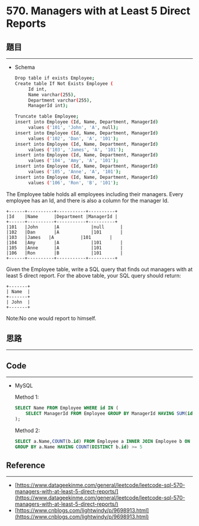 # 570. Managers with at Least 5 Direct Reports

## 題目

---

- Schema
    
    ```bash
    Drop table if exists Employee;
    Create table If Not Exists Employee (
         Id int, 
         Name varchar(255), 
         Department varchar(255), 
         ManagerId int);
    
    Truncate table Employee;
    insert into Employee (Id, Name, Department, ManagerId) 
         values ('101', 'John', 'A', null);
    insert into Employee (Id, Name, Department, ManagerId) 
         values ('102', 'Dan', 'A', '101');
    insert into Employee (Id, Name, Department, ManagerId) 
         values ('103', 'James', 'A', '101');
    insert into Employee (Id, Name, Department, ManagerId) 
         values ('104', 'Amy', 'A', '101');
    insert into Employee (Id, Name, Department, ManagerId) 
         values ('105', 'Anne', 'A', '101');
    insert into Employee (Id, Name, Department, ManagerId)
         values ('106', 'Ron', 'B', '101');
    ```
    

The Employee table holds all employees including their managers. Every employee has an Id, and there is also a column for the manager Id.

```
+------+----------+-----------+----------+
|Id    |Name 	  |Department |ManagerId |
+------+----------+-----------+----------+
|101   |John 	  |A 	        |null      |
|102   |Dan 	  |A 	        |101       |
|103   |James 	|A 	        |101       |
|104   |Amy 	  |A 	        |101       |
|105   |Anne 	  |A 	        |101       |
|106   |Ron 	  |B 	        |101       |
+------+----------+-----------+----------+
```

Given the Employee table, write a SQL query that finds out managers with at least 5 direct report. For the above table, your SQL query should return:

```
+-------+
| Name  |
+-------+
| John  |
+-------+
```

Note:No one would report to himself.

## 思路

---

## Code

---

- MySQL
    
    Method 1:
    
    ```sql
    SELECT Name FROM Employee WHERE id IN (
    	SELECT ManagerId FROM Employee GROUP BY ManagerId HAVING SUM(id)
    );
    ```
    
    Method 2:
    
    ```sql
    SELECT a.Name,COUNT(b.id) FROM Employee a INNER JOIN Employee b ON a.id = b.ManagerId
    GROUP BY a.Name HAVING COUNT(DISTINCT b.id) >= 5
    ```
    

## Reference

---

- [https://www.datageekinme.com/general/leetcode/leetcode-sql-570-managers-with-at-least-5-direct-reports/](https://www.datageekinme.com/general/leetcode/leetcode-sql-570-managers-with-at-least-5-direct-reports/)
- [https://www.cnblogs.com/lightwindy/p/9698913.html](https://www.cnblogs.com/lightwindy/p/9698913.html)